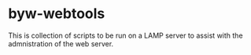 byw-webtools
============

This is collection of scripts to be run on a LAMP server to assist with the admnistration of the web server.
